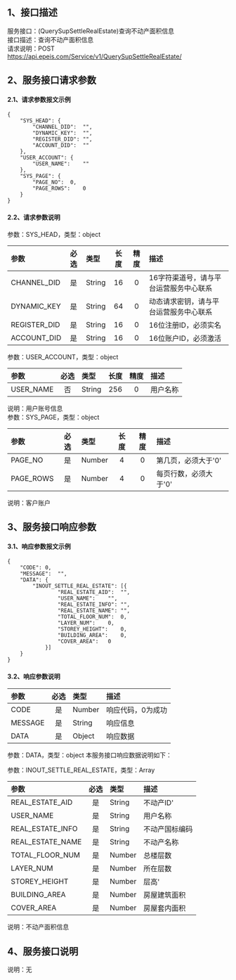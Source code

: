 ## 1、接口描述  
服务接口：(QuerySupSettleRealEstate)查询不动产面积信息  
接口描述：查询不动产面积信息  
请求说明：POST https://api.epeis.com/Service/v1/QuerySupSettleRealEstate/  
  
## 2、服务接口请求参数  
#### 2.1、请求参数报文示例  
~~~  
{
	"SYS_HEAD":	{
		"CHANNEL_DID":	"",
		"DYNAMIC_KEY":	"",
		"REGISTER_DID":	"",
		"ACCOUNT_DID":	""
	},
	"USER_ACCOUNT":	{
		"USER_NAME":	""
	},
	"SYS_PAGE":	{
		"PAGE_NO":	0,
		"PAGE_ROWS":	0
	}
}  
~~~  
#### 2.2、请求参数说明  
参数：SYS_HEAD，类型：object  
  
| 参数 | 必选 | 类型 | 长度 | 精度 | 描述 |  
| :----------------- | :----: | :-------- | :----: | :----: | :---------------- |  
| CHANNEL_DID | 是 | String | 16 | 0 | 16字符渠道号，请与平台运营服务中心联系 |  
| DYNAMIC_KEY | 是 | String | 64 | 0 | 动态请求密钥，请与平台运营服务中心联系 |  
| REGISTER_DID      |  是  | String   | 16 | 0 | 16位注册ID，必须实名 |  
| ACCOUNT_DID       |  是  | String   | 16 | 0 | 16位账户ID，必须激活 |  
  
参数：USER_ACCOUNT，类型：object  
  
| 参数              | 必选 | 类型     | 长度 | 精度 | 描述             |  
| :----------------- | :----: | :-------- | :----: | :----: | :---------------- |  
| USER_NAME |  否  | String   | 256 | 0 | 用户名称 |  
  
说明：用户账号信息  
参数：SYS_PAGE，类型：object  
  
| 参数              | 必选 | 类型     | 长度 | 精度 | 描述             |  
| :----------------- | :----: | :-------- | :----: | :----: | :---------------- |  
| PAGE_NO |  是  | Number   | 4 | 0 | 第几页，必须大于'0' |  
| PAGE_ROWS |  是  | Number   | 4 | 0 | 每页行数，必须大于'0' |  
  
说明：客户账户  
  
## 3、服务接口响应参数  
#### 3.1、响应参数报文示例  
~~~  
{
	"CODE":	0,
	"MESSAGE":	"",
	"DATA":	{
		"INOUT_SETTLE_REAL_ESTATE":	[{
				"REAL_ESTATE_AID":	"",
				"USER_NAME":	"",
				"REAL_ESTATE_INFO":	"",
				"REAL_ESTATE_NAME":	"",
				"TOTAL_FLOOR_NUM":	0,
				"LAYER_NUM":	0,
				"STOREY_HEIGHT":	0,
				"BUILDING_AREA":	0,
				"COVER_AREA":	0
			}]
	}
}  
~~~  
#### 3.2、响应参数说明  
  
| 参数              | 必选 | 类型     | 描述             |  
| :----------------- | :----: | :-------- | :---------------- |  
| CODE | 是 | Number | 响应代码，0为成功 |  
| MESSAGE | 是 | String | 响应信息 |  
| DATA | 是 | Object | 响应数据 |  
  
参数：DATA，类型：object 本服务接口响应数据说明如下：  
  
参数：INOUT_SETTLE_REAL_ESTATE，类型：Array  
  

| 参数              | 必选 | 类型     | 描述             |  
| :----------------- | :----: | :-------- | :---------------- |  
| REAL_ESTATE_AID |  是  | String   | 不动产ID' |  
| USER_NAME |  是  | String   | 用户名称 |  
| REAL_ESTATE_INFO |  是  | String   | 不动产国标编码 |  
| REAL_ESTATE_NAME |  是  | String   | 不动产名称 |  
| TOTAL_FLOOR_NUM |  是  | Number   | 总楼层数 |  
| LAYER_NUM |  是  | Number   | 所在层数 |  
| STOREY_HEIGHT |  是  | Number   | 层高' |  
| BUILDING_AREA |  是  | Number   | 房屋建筑面积 |  
| COVER_AREA |  是  | Number   | 房屋套内面积 |  
  
说明：不动产面积信息  
## 4、服务接口说明  
说明：无  
